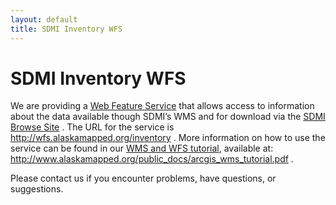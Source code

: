 ```yaml
---
layout: default
title: SDMI Inventory WFS
---
```


SDMI Inventory WFS
==================

We are providing a [Web Feature Service](http://en.wikipedia.org/wiki/Web_Feature_Service) that allows access to information about the data available though SDMI’s WMS and for download via the [SDMI Browse Site](http://browse.alaskamapped.org) . The URL for the service is http://wfs.alaskamapped.org/inventory . More information on how to use the service can be found in our [WMS and WFS tutorial](http://www.alaskamapped.org/public_docs/arcgis_wms_tutorial.pdf), available at: <http://www.alaskamapped.org/public_docs/arcgis_wms_tutorial.pdf> .

Please contact us if you encounter problems, have questions, or suggestions.

